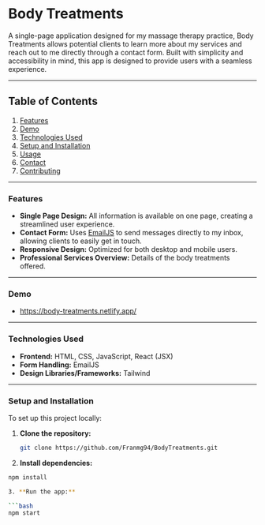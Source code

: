 # Body Treatments

A single-page application designed for my massage therapy practice, Body Treatments allows potential clients to learn more about my services and reach out to me directly through a contact form. Built with simplicity and accessibility in mind, this app is designed to provide users with a seamless experience.

---

## Table of Contents

1. [Features](#features)
2. [Demo](#demo)
3. [Technologies Used](#technologies-used)
4. [Setup and Installation](#setup-and-installation)
5. [Usage](#usage)
6. [Contact](#contact)
7. [Contributing](#contributing)

---

### Features

- **Single Page Design:** All information is available on one page, creating a streamlined user experience.
- **Contact Form:** Uses [EmailJS](https://www.emailjs.com/) to send messages directly to my inbox, allowing clients to easily get in touch.
- **Responsive Design:** Optimized for both desktop and mobile users.
- **Professional Services Overview:** Details of the body treatments offered.

---

### Demo

- https://body-treatments.netlify.app/

---

### Technologies Used

- **Frontend:** HTML, CSS, JavaScript, React (JSX)
- **Form Handling:** EmailJS
- **Design Libraries/Frameworks:** Tailwind

---

### Setup and Installation

To set up this project locally:

1. **Clone the repository:**

   ```bash
   git clone https://github.com/Franmg94/BodyTreatments.git

2. **Install dependencies:**

  ```bash
npm install

3. **Run the app:**

  ```bash
npm start 
